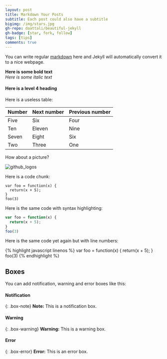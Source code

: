 ```yaml
---
layout: post
title: Markdown Your Posts
subtitle: Each post could also have a subtitle
bigimg: /img/stars.jpg
gh-repo: daattali/beautiful-jekyll
gh-badge: [star, fork, follow]
tags: [tips]
comments: true
---
```


You can write regular [markdown](https://github.com/adam-p/markdown-here/wiki/Markdown-Cheatsheet "Markdown Cheatsheet") here and Jekyll will automatically convert it to a nice webpage.

**Here is some bold text**  
*Here is some italic text*  
#### Here is a level 4 heading  

Here is a useless table:

| Number | Next number | Previous number |
| :------ |:--- | :--- |
| Five | Six | Four |
| Ten | Eleven | Nine |
| Seven | Eight | Six |
| Two | Three | One |


How about a picture?

![github_logos](https://maxcdn.icons8.com/app/uploads/2017/02/Github-Icon-1.png)

Here is a code chunk:

~~~
var foo = function(x) {
  return(x + 5);
}
foo(3)
~~~

Here is the same code with syntax highlighting:

```javascript
var foo = function(x) {
  return(x + 5);
}
foo(3)
```

Here is the same code yet again but with line numbers:

{% highlight javascript linenos %}
var foo = function(x) {
  return(x + 5);
}
foo(3)
{% endhighlight %}

## Boxes

You can add notification, warning and error boxes like this:

#### Notification

{: .box-note}
**Note:** This is a notification box.

#### Warning

{: .box-warning}
**Warning:** This is a warning box.

#### Error

{: .box-error}
**Error:** This is an error box.
